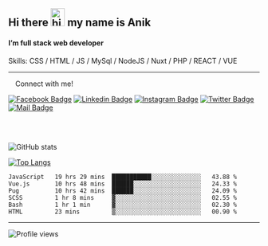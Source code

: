 ## Hi there <img src="https://user-images.githubusercontent.com/1303154/88677602-1635ba80-d120-11ea-84d8-d263ba5fc3c0.gif" width="28px" height="36" alt="hi"> my name is Anik

#### I’m full stack web developer

Skills:  CSS / HTML / JS / MySql / NodeJS / Nuxt / PHP / REACT / VUE


---

&emsp;Connect with me!

<a href="https://www.facebook.com/anik.aritro" target="_blank">![Facebook Badge](https://img.shields.io/badge/Facebook-1877F2?style=for-the-badge&logo=facebook&logoColor=white)</a> [![Linkedin Badge](https://img.shields.io/badge/LinkedIn-0077B5?style=for-the-badge&logo=linkedin&logoColor=white)](https://www.linkedin.com/in/anik-hossain540323/) [![Instagram Badge](https://img.shields.io/badge/Instagram-E4405F?style=for-the-badge&logo=instagram&logoColor=white)](https://www.instagram.com/aritro.anik) [![Twitter Badge](https://img.shields.io/badge/Twitter-1DA1F2?style=for-the-badge&logo=twitter&logoColor=white)](https://twitter.com/AritroAnik) [![Mail Badge](https://img.shields.io/badge/Gmail-D14836?style=for-the-badge&logo=gmail&logoColor=white)](mailto:anikhossain9120@gmail.com)

</br>
</br>


![GitHub stats](https://github-readme-stats.vercel.app/api?username=anik-hossain&show_icons=true&theme=monokai)

[![Top Langs](https://github-readme-stats.vercel.app/api/top-langs/?username=anik-hossain&layout=compact&theme=monokai)](https://github.com/anik-hossain)

<!--START_SECTION:waka-->

```text
JavaScript   19 hrs 29 mins  ███████████░░░░░░░░░░░░░░   43.88 %
Vue.js       10 hrs 48 mins  ██████░░░░░░░░░░░░░░░░░░░   24.33 %
Pug          10 hrs 42 mins  ██████░░░░░░░░░░░░░░░░░░░   24.09 %
SCSS         1 hr 8 mins     ▓░░░░░░░░░░░░░░░░░░░░░░░░   02.55 %
Bash         1 hr 1 min      ▓░░░░░░░░░░░░░░░░░░░░░░░░   02.30 %
HTML         23 mins         ▒░░░░░░░░░░░░░░░░░░░░░░░░   00.90 %
```

<!--END_SECTION:waka-->
---

![Profile views](https://gpvc.arturio.dev/anik-hossain)  
